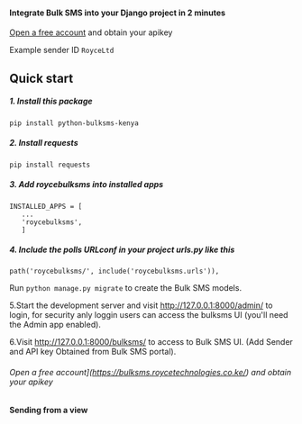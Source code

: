 #### Integrate Bulk SMS into your Django project in 2 minutes

[Open a free account](https://bulksms.roycetechnologies.co.ke/) and obtain your apikey

Example sender ID `RoyceLtd`

## Quick start

##### 1. Install this package

```
pip install python-bulksms-kenya
```

##### 2. Install requests

```
pip install requests
```

##### 3. Add roycebulksms into installed apps

```
INSTALLED_APPS = [
   ...
   'roycebulksms',
   ]
```

##### 4. Include the polls URLconf in your project urls.py like this

```
path('roycebulksms/', include('roycebulksms.urls')),
```

Run `python manage.py migrate` to create the Bulk SMS models.

5.Start the development server and visit http://127.0.0.1:8000/admin/
to login, for security anly loggin users can access the bulksms UI (you'll need the Admin app enabled).

6.Visit http://127.0.0.1:8000/bulksms/ to access to Bulk SMS UI. (Add Sender and API key Obtained from Bulk SMS portal).

###### Open a free account](https://bulksms.roycetechnologies.co.ke/) and obtain your apikey

#### Sending from a view

